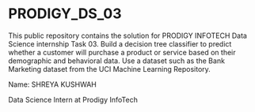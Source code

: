 # PRODIGY_DS_03

This public repository contains the solution for PRODIGY INFOTECH Data Science internship Task 03. Build a decision tree classifier to predict whether a customer will purchase a product or service based on their demographic and behavioral data. Use a dataset such as the Bank Marketing dataset from the UCI Machine Learning Repository.

Name: SHREYA KUSHWAH

Data Science Intern at Prodigy InfoTech
